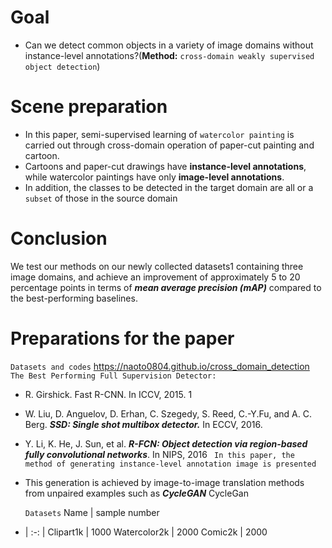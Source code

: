 # Goal
* Can we detect common objects in a variety of image domains without instance-level annotations?(**Method:** `cross-domain weakly supervised object detection`)
# Scene preparation
* In this paper, semi-supervised learning of `watercolor painting` is carried out through cross-domain operation of paper-cut painting and cartoon.
* Cartoons and paper-cut drawings have **instance-level annotations**, while watercolor paintings have only **image-level annotations**.
* In addition, the classes to be detected in the target domain are all or a `subset` of those in the source domain
# Conclusion
We test our methods on our newly collected datasets1 containing three image domains, and achieve an improvement of approximately 5 to 20 percentage points in terms of ***mean average precision (mAP)*** compared to the best-performing baselines.

# Preparations for the paper
```Datasets and codes```
https://naoto0804.github.io/cross_domain_detection
```The Best Performing Full Supervision Detector:```
* R. Girshick. Fast R-CNN. In ICCV, 2015. 1
* W. Liu, D. Anguelov, D. Erhan, C. Szegedy, S. Reed, C.-Y.Fu, and A. C. Berg. ***SSD: Single shot multibox detector.*** In ECCV, 2016.
* Y. Li, K. He, J. Sun, et al. ***R-FCN: Object detection via region-based fully convolutional networks***. In NIPS, 2016
``` In this paper, the method of generating instance-level annotation image is presented```
* This generation is achieved by image-to-image translation methods from unpaired examples such as ***CycleGAN***
[<a>CycleGan](https://github.com/junyanz/pytorch-CycleGAN-and-pix2pix)
  
  ```Datasets```
  Name | sample number 
- | :-: | 
Clipart1k | 1000 
Watercolor2k | 2000 
Comic2k | 2000
